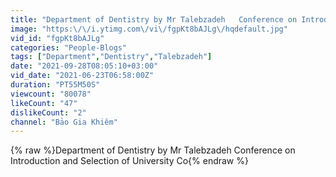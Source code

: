 ```yaml
---
title: "Department of Dentistry by Mr Talebzadeh   Conference on Introduction and Selection of University Co"
image: "https:\/\/i.ytimg.com\/vi\/fgpKt8bAJLg\/hqdefault.jpg"
vid_id: "fgpKt8bAJLg"
categories: "People-Blogs"
tags: ["Department","Dentistry","Talebzadeh"]
date: "2021-09-28T08:05:10+03:00"
vid_date: "2021-06-23T06:58:00Z"
duration: "PT55M50S"
viewcount: "80078"
likeCount: "47"
dislikeCount: "2"
channel: "Bảo Gia Khiêm"
---
```

{% raw %}Department of Dentistry by Mr Talebzadeh   Conference on Introduction and Selection of University Co{% endraw %}
